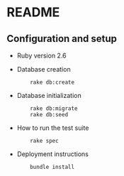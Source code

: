 # README

## Configuration and setup

* Ruby version 2.6

* Database creation
	```
		rake db:create
	```

* Database initialization
	```
		rake db:migrate
		rake db:seed
	```

* How to run the test suite
	```
		rake spec
	```

* Deployment instructions
	```
		bundle install
	```
